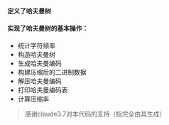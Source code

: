 #### 定义了哈夫曼树
#### 实现了哈夫曼树的基本操作：
- 统计字符频率
- 构造哈夫曼树
- 生成哈夫曼编码
- 构建压缩后的二进制数据
- 解压哈夫曼编码
- 打印哈夫曼编码表
- 计算压缩率

>感谢claude3.7对本代码的支持（指完全由其生成）
